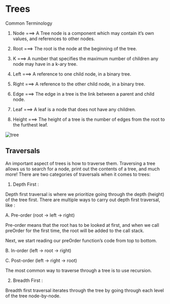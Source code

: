 # Trees

Common Terminology

1. Node ===> A Tree node is a component which may contain it’s own values, and references to other nodes.

2. Root ===> The root is the node at the beginning of the tree.

3. K ===> A number that specifies the maximum number of children any node may have in a k-ary tree.

4. Left ===> A reference to one child node, in a binary tree.

5. Right ===> A reference to the other child node, in a binary tree.

6. Edge ===> The edge in a tree is the link between a parent and child node.

7. Leaf ===> A leaf is a node that does not have any children.

8. Height ===> The height of a tree is the number of edges from the root to the furthest leaf.

![tree](https://codefellows.github.io/common_curriculum/data_structures_and_algorithms/Code_401/class-15/resources/images/BinaryTree1.PNG)

## Traversals

An important aspect of trees is how to traverse them. Traversing a tree allows us to search for a node, print out the contents of a tree, and much more! There are two categories of traversals when it comes to trees:

1. Depth First :

Depth first traversal is where we prioritize going through the depth (height) of the tree first. There are multiple ways to carry out depth first traversal, like :

A. Pre-order (root -> left -> right)

Pre-order means that the root has to be looked at first, and when we call preOrder for the first time, the root will be added to the call stack.

Next, we start reading our preOrder function’s code from top to bottom.

B. In-order (left -> root -> right)

C. Post-order (left -> right -> root)

The most common way to traverse through a tree is to use recursion.

2. Breadth First :

Breadth first traversal iterates through the tree by going through each level of the tree node-by-node.